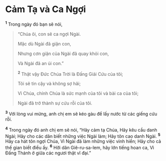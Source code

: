 # Cảm Tạ và Ca Ngợi
<sup><b>1</b></sup> Trong ngày đó bạn sẽ nói,


> “Chúa ôi, con sẽ ca ngợi Ngài.
> 
> Mặc dù Ngài đã giận con,
> 
> Nhưng cơn giận của Ngài đã quay khỏi con,
> 
> Và Ngài đã an ủi con.”
> 
> <sup><b>2</b></sup> Thật vậy Ðức Chúa Trời là Ðấng Giải Cứu của tôi;
> 
> Tôi sẽ tin cậy và không sợ hãi;
> 
> Vì Chúa, chính Chúa là sức mạnh của tôi và bài ca của tôi;
> 
> Ngài đã trở thành sự cứu rỗi của tôi.
>

<sup><b>3</b></sup> Với lòng vui mừng, anh chị em sẽ kéo gàu để lấy nước từ các giếng cứu rỗi.

<sup><b>4</b></sup> Trong ngày đó anh chị em sẽ nói, “Hãy cảm tạ Chúa, Hãy kêu cầu danh Ngài; Hãy cho các dân biết những việc Ngài làm; Hãy tôn cao danh Ngài. <sup><b>5</b></sup> Hãy ca hát tôn ngợi Chúa, Vì Ngài đã làm những việc vinh hiển; Hãy cho cả thế gian biết điều ấy. <sup><b>6</b></sup> Hỡi dân Giê-ru-sa-lem, hãy lớn tiếng hoan ca, Vì Ðấng Thánh ở giữa các ngươi thật vĩ đại.”

